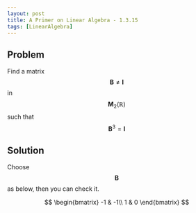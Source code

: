 ```yaml
---
layout: post
title: A Primer on Linear Algebra - 1.3.15
tags: [LinearAlgebra]
---
```


## Problem

Find a matrix $$\mathbf{B} \neq \mathbf{I}$$ in $$\mathbf{M}_{2}(\mathbb{R})$$ such that $$\mathbf{B}^3 = \mathbf{I}$$

## Solution
Choose $$\mathbf{B}$$ as below, then you can check it.

$$
\begin{bmatrix}
-1 & -1\\
1 & 0
\end{bmatrix}
$$